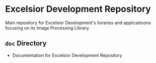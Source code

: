 # Excelsior Development Repository

Main repository for Excelsior Development's livraries and applicatioons focusing on its Image Processing Library.

## `doc` Directory

* Documentation for Excelsior Development Repository


